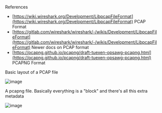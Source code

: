 References
- [https://wiki.wireshark.org/Development/LibpcapFileFormat](https://wiki.wireshark.org/Development/LibpcapFileFormat) PCAP Format
- [https://gitlab.com/wireshark/wireshark/-/wikis/Development/LibpcapFileFormat](https://gitlab.com/wireshark/wireshark/-/wikis/Development/LibpcapFileFormat) Newer docs on PCAP format
- [https://pcapng.github.io/pcapng/draft-tuexen-opsawg-pcapng.html](https://pcapng.github.io/pcapng/draft-tuexen-opsawg-pcapng.html) PCAPNG Format

Basic layout of a PCAP file

![image](https://user-images.githubusercontent.com/26436276/199809307-d618cf6d-1abe-4417-947b-d7f17af81a76.png)

A pcapng file. Basically everything is a "block" and there's all this extra metadata

![image](https://user-images.githubusercontent.com/26436276/199809420-9dfd8fbe-590b-4d1e-aa1e-30d48a642b0c.png)
